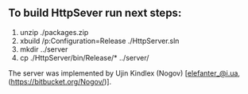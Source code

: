 ## To build HttpSever run next steps:  
1. unzip ./packages.zip  
2. xbuild /p:Configuration=Release ./HttpServer.sln  
3. mkdir ../server
3. cp ./HttpServer/bin/Release/* ../server/  

The server was implemented by Ujin Kindlex (Nogov) [elefanter_@i.ua, (https://bitbucket.org/Nogov/)].